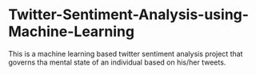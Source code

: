 # Twitter-Sentiment-Analysis-using-Machine-Learning
This is a machine learning based twitter sentiment analysis project that governs tha mental state of an individual based on his/her tweets. 
